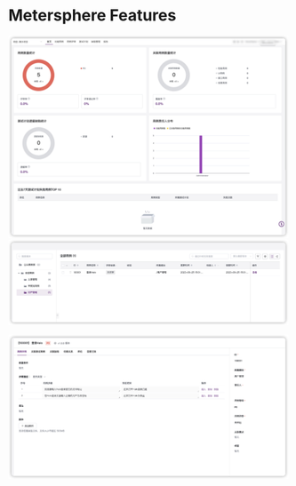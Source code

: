 # Metersphere Features

![](2023-10-20-16-38-33.png)
![](2023-10-20-16-38-56.png)

![](2023-10-20-16-39-23.png)